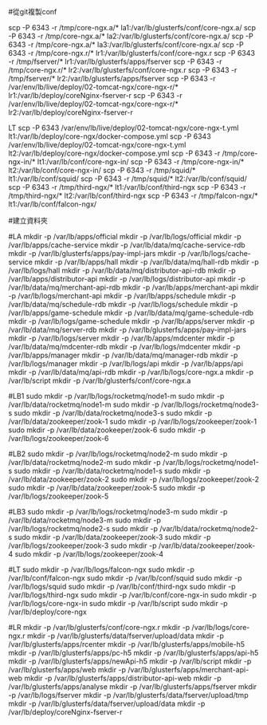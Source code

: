 #從git複製conf

scp -P 6343 -r /tmp/core-ngx.a/* la1:/var/lb/glusterfs/conf/core-ngx.a/
scp -P 6343 -r /tmp/core-ngx.a/* la2:/var/lb/glusterfs/conf/core-ngx.a/
scp -P 6343 -r /tmp/core-ngx.a/* la3:/var/lb/glusterfs/conf/core-ngx.a/
scp -P 6343 -r /tmp/core-ngx.r/* lr1:/var/lb/glusterfs/conf/core-ngx.r
scp -P 6343 -r /tmp/fserver/*    lr1:/var/lb/glusterfs/apps/fserver
scp -P 6343 -r /tmp/core-ngx.r/* lr2:/var/lb/glusterfs/conf/core-ngx.r
scp -P 6343 -r /tmp/fserver/*    lr2:/var/lb/glusterfs/apps/fserver
scp -P 6343 -r /var/env/lb/live/deploy/02-tomcat-ngx/core-ngx-r/*  lr1:/var/lb/deploy/coreNginx-fserver-r
scp -P 6343 -r /var/env/lb/live/deploy/02-tomcat-ngx/core-ngx-r/*  lr2:/var/lb/deploy/coreNginx-fserver-r


LT
scp -P 6343 /var/env/lb/live/deploy/02-tomcat-ngx/core-ngx-t.yml lt1:/var/lb/deploy/core-ngx/docker-compose.yml
scp -P 6343 /var/env/lb/live/deploy/02-tomcat-ngx/core-ngx-t.yml lt2:/var/lb/deploy/core-ngx/docker-compose.yml
scp -P 6343 -r /tmp/core-ngx-in/* lt1:/var/lb/conf/core-ngx-in/
scp -P 6343 -r /tmp/core-ngx-in/* lt2:/var/lb/conf/core-ngx-in/
scp -P 6343 -r /tmp/squid/* lt1:/var/lb/conf/squid/
scp -P 6343 -r /tmp/squid/* lt2:/var/lb/conf/squid/
scp -P 6343 -r /tmp/third-ngx/* lt1:/var/lb/conf/third-ngx
scp -P 6343 -r /tmp/third-ngx/* lt2:/var/lb/conf/third-ngx
scp -P 6343 -r /tmp/falcon-ngx/* lt1:/var/lb/conf/falcon-ngx/






#建立資料夾

#LA
 mkdir -p /var/lb/apps/official
 mkdir -p /var/lb/logs/official
 mkdir -p /var/lb/apps/cache-service
 mkdir -p /var/lb/data/mq/cache-service-rdb
 mkdir -p /var/lb/glusterfs/apps/pay-impl-jars
 mkdir -p /var/lb/logs/cache-service
 mkdir -p /var/lb/apps/hall
 mkdir -p /var/lb/data/mq/hall-rdb
 mkdir -p /var/lb/logs/hall
 mkdir -p /var/lb/data/mq/distributor-api-rdb
 mkdir -p /var/lb/apps/distributor-api
 mkdir -p /var/lb/logs/distributor-api
 mkdir -p /var/lb/data/mq/merchant-api-rdb
 mkdir -p /var/lb/apps/merchant-api
 mkdir -p /var/lb/logs/merchant-api
 mkdir -p /var/lb/apps/schedule
 mkdir -p /var/lb/data/mq/schedule-rdb
 mkdir -p /var/lb/logs/schedule
 mkdir -p /var/lb/apps/game-schedule
 mkdir -p /var/lb/data/mq/game-schedule-rdb
 mkdir -p /var/lb/logs/game-schedule
 mkdir -p /var/lb/apps/server
 mkdir -p /var/lb/data/mq/server-rdb
 mkdir -p /var/lb/glusterfs/apps/pay-impl-jars
 mkdir -p /var/lb/logs/server
 mkdir -p /var/lb/apps/mdcenter
 mkdir -p /var/lb/data/mq/mdcenter-rdb
 mkdir -p /var/lb/logs/mdcenter
 mkdir -p /var/lb/apps/manager
 mkdir -p /var/lb/data/mq/manager-rdb
 mkdir -p /var/lb/logs/manager
 mkdir -p /var/lb/logs/api
 mkdir -p /var/lb/apps/api
 mkdir -p /var/lb/data/mq/api-rdb
 mkdir -p /var/lb/logs/core-ngx.a
 mkdir -p /var/lb/script
 mkdir -p /var/lb/glusterfs/conf/core-ngx.a



#LB1
sudo mkdir -p /var/lb/logs/rocketmq/node1-m
sudo mkdir -p /var/lb/data/rocketmq/node1-m
sudo mkdir -p /var/lb/logs/rocketmq/node3-s
sudo mkdir -p /var/lb/data/rocketmq/node3-s
sudo mkdir -p /var/lb/data/zookeeper/zook-1
sudo mkdir -p /var/lb/logs/zookeeper/zook-1
sudo mkdir -p /var/lb/data/zookeeper/zook-6
sudo mkdir -p /var/lb/logs/zookeeper/zook-6

#LB2
sudo mkdir -p /var/lb/logs/rocketmq/node2-m
sudo mkdir -p /var/lb/data/rocketmq/node2-m
sudo mkdir -p /var/lb/logs/rocketmq/node1-s
sudo mkdir -p /var/lb/data/rocketmq/node1-s
sudo mkdir -p /var/lb/data/zookeeper/zook-2
sudo mkdir -p /var/lb/logs/zookeeper/zook-2
sudo mkdir -p /var/lb/data/zookeeper/zook-5
sudo mkdir -p /var/lb/logs/zookeeper/zook-5

#LB3
sudo mkdir -p /var/lb/logs/rocketmq/node3-m
sudo mkdir -p /var/lb/data/rocketmq/node3-m
sudo mkdir -p /var/lb/logs/rocketmq/node2-s
sudo mkdir -p /var/lb/data/rocketmq/node2-s
sudo mkdir -p /var/lb/data/zookeeper/zook-3
sudo mkdir -p /var/lb/logs/zookeeper/zook-3
sudo mkdir -p /var/lb/data/zookeeper/zook-4
sudo mkdir -p /var/lb/logs/zookeeper/zook-4


#LT
sudo mkdir -p /var/lb/logs/falcon-ngx
sudo mkdir -p /var/lb/conf/falcon-ngx
sudo mkdir -p /var/lb/conf/squid
sudo mkdir -p /var/lb/logs/squid
sudo mkdir -p /var/lb/conf/third-ngx
sudo mkdir -p /var/lb/logs/third-ngx
sudo mkdir -p /var/lb/conf/core-ngx-in
sudo mkdir -p /var/lb/logs/core-ngx-in
sudo mkdir -p /var/lb/script
sudo mkdir -p /var/lb/deploy/core-ngx

#LR
mkdir -p /var/lb/glusterfs/conf/core-ngx.r
mkdir -p /var/lb/logs/core-ngx.r
mkdir -p /var/lb/glusterfs/data/fserver/upload/data
mkdir -p /var/lb/glusterfs/apps/rcenter
mkdir -p /var/lb/glusterfs/apps/mobile-h5
mkdir -p /var/lb/glusterfs/apps/pc-h5
mkdir -p /var/lb/glusterfs/apps/api-h5
mkdir -p /var/lb/glusterfs/apps/newApi-h5
mkdir -p /var/lb/script
mkdir -p /var/lb/glusterfs/apps/web
mkdir -p /var/lb/glusterfs/apps/merchant-api-web
mkdir -p /var/lb/glusterfs/apps/distributor-api-web
mkdir -p /var/lb/glusterfs/apps/analyse
mkdir -p /var/lb/glusterfs/apps/fserver
mkdir -p /var/lb/logs/fserver
mkdir -p /var/lb/glusterfs/data/fserver/upload/tmp
mkdir -p /var/lb/glusterfs/data/fserver/upload/data
mkdir -p /var/lb/deploy/coreNginx-fserver-r